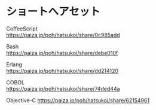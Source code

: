 ショートへアセット
=================


CoffeeScript  
https://paiza.jp/poh/hatsukoi/share/0c985add  
  
  
Bash  
https://paiza.jp/poh/hatsukoi/share/debe010f  
  
  
Erlang  
https://paiza.jp/poh/hatsukoi/share/dd214120  
  
  
COBOL    
https://paiza.jp/poh/hatsukoi/share/74ded44a  
  
  
Objective-C 
https://paiza.jp/poh/hatsukoi/share/62154961  
